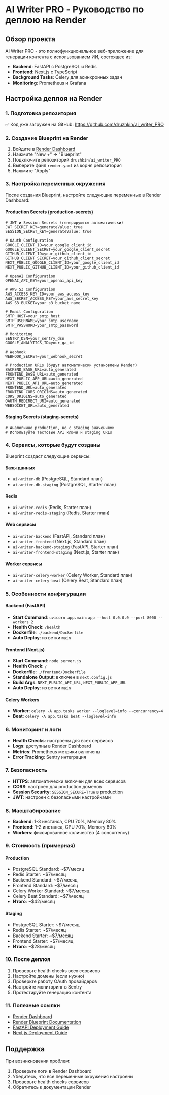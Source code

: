 # AI Writer PRO - Руководство по деплою на Render

## Обзор проекта

AI Writer PRO - это полнофункциональное веб-приложение для генерации контента с использованием ИИ, состоящее из:
- **Backend**: FastAPI с PostgreSQL и Redis
- **Frontend**: Next.js с TypeScript
- **Background Tasks**: Celery для асинхронных задач
- **Monitoring**: Prometheus и Grafana

## Настройка деплоя на Render

### 1. Подготовка репозитория

✅ Код уже загружен на GitHub: https://github.com/druzhkin/ai_writer_PRO

### 2. Создание Blueprint на Render

1. Войдите в [Render Dashboard](https://dashboard.render.com)
2. Нажмите "New +" → "Blueprint"
3. Подключите репозиторий `druzhkin/ai_writer_PRO`
4. Выберите файл `render.yaml` из корня репозитория
5. Нажмите "Apply"

### 3. Настройка переменных окружения

После создания Blueprint, настройте следующие переменные в Render Dashboard:

#### Production Secrets (production-secrets)
```
# JWT и Session Secrets (генерируются автоматически)
JWT_SECRET_KEY=generateValue: true
SESSION_SECRET_KEY=generateValue: true

# OAuth Configuration
GOOGLE_CLIENT_ID=your_google_client_id
GOOGLE_CLIENT_SECRET=your_google_client_secret
GITHUB_CLIENT_ID=your_github_client_id
GITHUB_CLIENT_SECRET=your_github_client_secret
NEXT_PUBLIC_GOOGLE_CLIENT_ID=your_google_client_id
NEXT_PUBLIC_GITHUB_CLIENT_ID=your_github_client_id

# OpenAI Configuration
OPENAI_API_KEY=your_openai_api_key

# AWS S3 Configuration
AWS_ACCESS_KEY_ID=your_aws_access_key
AWS_SECRET_ACCESS_KEY=your_aws_secret_key
AWS_S3_BUCKET=your_s3_bucket_name

# Email Configuration
SMTP_HOST=your_smtp_host
SMTP_USERNAME=your_smtp_username
SMTP_PASSWORD=your_smtp_password

# Monitoring
SENTRY_DSN=your_sentry_dsn
GOOGLE_ANALYTICS_ID=your_ga_id

# Webhook
WEBHOOK_SECRET=your_webhook_secret

# Production URLs (будут автоматически установлены Render)
BACKEND_BASE_URL=auto_generated
FRONTEND_BASE_URL=auto_generated
NEXT_PUBLIC_APP_URL=auto_generated
NEXT_PUBLIC_API_URL=auto_generated
FRONTEND_URL=auto_generated
FRONTEND_CORS_ORIGINS=auto_generated
CORS_ORIGINS=auto_generated
OAUTH_REDIRECT_URI=auto_generated
WEBSOCKET_URL=auto_generated
```

#### Staging Secrets (staging-secrets)
```
# Аналогично production, но с staging значениями
# Используйте тестовые API ключи и staging URLs
```

### 4. Сервисы, которые будут созданы

Blueprint создаст следующие сервисы:

#### Базы данных
- `ai-writer-db` (PostgreSQL, Standard план)
- `ai-writer-db-staging` (PostgreSQL, Starter план)

#### Redis
- `ai-writer-redis` (Redis, Starter план)
- `ai-writer-redis-staging` (Redis, Starter план)

#### Web сервисы
- `ai-writer-backend` (FastAPI, Standard план)
- `ai-writer-frontend` (Next.js, Standard план)
- `ai-writer-backend-staging` (FastAPI, Starter план)
- `ai-writer-frontend-staging` (Next.js, Starter план)

#### Worker сервисы
- `ai-writer-celery-worker` (Celery Worker, Standard план)
- `ai-writer-celery-beat` (Celery Beat, Standard план)

### 5. Особенности конфигурации

#### Backend (FastAPI)
- **Start Command**: `uvicorn app.main:app --host 0.0.0.0 --port 8000 --workers 2`
- **Health Check**: `/health`
- **Dockerfile**: `./backend/Dockerfile`
- **Auto Deploy**: из ветки `main`

#### Frontend (Next.js)
- **Start Command**: `node server.js`
- **Health Check**: `/`
- **Dockerfile**: `./frontend/Dockerfile`
- **Standalone Output**: включен в `next.config.js`
- **Build Args**: `NEXT_PUBLIC_API_URL`, `NEXT_PUBLIC_APP_URL`
- **Auto Deploy**: из ветки `main`

#### Celery Workers
- **Worker**: `celery -A app.tasks worker --loglevel=info --concurrency=4`
- **Beat**: `celery -A app.tasks beat --loglevel=info`

### 6. Мониторинг и логи

- **Health Checks**: настроены для всех сервисов
- **Logs**: доступны в Render Dashboard
- **Metrics**: Prometheus метрики включены
- **Error Tracking**: Sentry интеграция

### 7. Безопасность

- **HTTPS**: автоматически включен для всех сервисов
- **CORS**: настроен для production доменов
- **Session Security**: `SESSION_SECURE=True` в production
- **JWT**: настроен с безопасными настройками

### 8. Масштабирование

- **Backend**: 1-3 инстанса, CPU 70%, Memory 80%
- **Frontend**: 1-2 инстанса, CPU 70%, Memory 80%
- **Workers**: фиксированное количество (4 concurrency)

### 9. Стоимость (примерная)

#### Production
- PostgreSQL Standard: ~$7/месяц
- Redis Starter: ~$7/месяц
- Backend Standard: ~$7/месяц
- Frontend Standard: ~$7/месяц
- Celery Worker Standard: ~$7/месяц
- Celery Beat Standard: ~$7/месяц
- **Итого**: ~$42/месяц

#### Staging
- PostgreSQL Starter: ~$7/месяц
- Redis Starter: ~$7/месяц
- Backend Starter: ~$7/месяц
- Frontend Starter: ~$7/месяц
- **Итого**: ~$28/месяц

### 10. После деплоя

1. Проверьте health checks всех сервисов
2. Настройте домены (если нужно)
3. Проверьте работу OAuth провайдеров
4. Настройте мониторинг в Sentry
5. Протестируйте генерацию контента

### 11. Полезные ссылки

- [Render Dashboard](https://dashboard.render.com)
- [Render Blueprint Documentation](https://render.com/docs/blueprint-spec)
- [FastAPI Deployment Guide](https://fastapi.tiangolo.com/deployment/)
- [Next.js Deployment Guide](https://nextjs.org/docs/deployment)

## Поддержка

При возникновении проблем:
1. Проверьте логи в Render Dashboard
2. Убедитесь, что все переменные окружения настроены
3. Проверьте health checks сервисов
4. Обратитесь к документации Render
